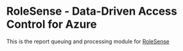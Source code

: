 # RoleSense - Data-Driven Access Control for Azure
This is the report queuing and processing module for [RoleSense](https://github.com/ShaunWilkinson/RoleSense)